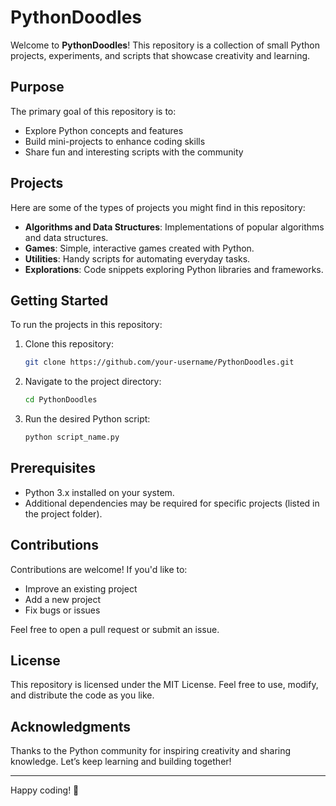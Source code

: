 # PythonDoodles

Welcome to **PythonDoodles**! This repository is a collection of small Python projects, experiments, and scripts that showcase creativity and learning.

## Purpose
The primary goal of this repository is to:
- Explore Python concepts and features
- Build mini-projects to enhance coding skills
- Share fun and interesting scripts with the community

## Projects
Here are some of the types of projects you might find in this repository:
- **Algorithms and Data Structures**: Implementations of popular algorithms and data structures.
- **Games**: Simple, interactive games created with Python.
- **Utilities**: Handy scripts for automating everyday tasks.
- **Explorations**: Code snippets exploring Python libraries and frameworks.

## Getting Started
To run the projects in this repository:
1. Clone this repository:
   ```bash
   git clone https://github.com/your-username/PythonDoodles.git
   ```
2. Navigate to the project directory:
   ```bash
   cd PythonDoodles
   ```
3. Run the desired Python script:
   ```bash
   python script_name.py
   ```

## Prerequisites
- Python 3.x installed on your system.
- Additional dependencies may be required for specific projects (listed in the project folder).

## Contributions
Contributions are welcome! If you'd like to:
- Improve an existing project
- Add a new project
- Fix bugs or issues

Feel free to open a pull request or submit an issue.

## License
This repository is licensed under the MIT License. Feel free to use, modify, and distribute the code as you like.

## Acknowledgments
Thanks to the Python community for inspiring creativity and sharing knowledge. Let’s keep learning and building together!

---

Happy coding! 🎉
